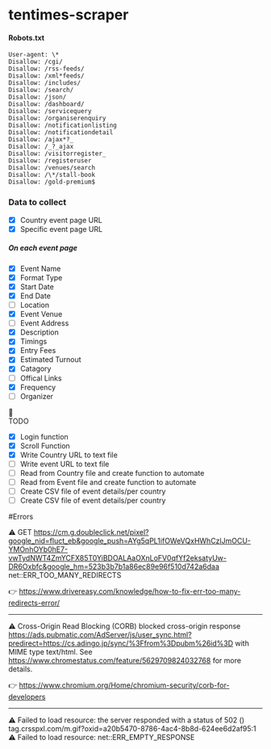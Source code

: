 # tentimes-scraper

#### Robots.txt

```
User-agent: \*
Disallow: /cgi/
Disallow: /rss-feeds/
Disallow: /xml*feeds/
Disallow: /includes/
Disallow: /search/
Disallow: /json/
Disallow: /dashboard/
Disallow: /servicequery
Disallow: /organiserenquiry
Disallow: /notificationlisting
Disallow: /notificationdetail
Disallow: /ajax*?_
Disallow: /_?_ajax
Disallow: /visitorregister_
Disallow: /registeruser
Disallow: /venues/search
Disallow: /\*/stall-book
Disallow: /gold-premium$
```

### Data to collect

- [x] Country event page URL
- [x] Specific event page URL

##### On each event page

- [x] Event Name
- [x] Format Type
- [x] Start Date
- [x] End Date
- [ ] Location
- [x] Event Venue
- [ ] Event Address
- [x] Description
- [x] Timings
- [x] Entry Fees
- [x] Estimated Turnout
- [x] Catagory
- [ ] Offical Links
- [x] Frequency
- [ ] Organizer

:pushpin:  
TODO

- [x] Login function
- [x] Scroll Function
- [x] Write Country URL to text file
- [ ] Write event URL to text file
- [ ] Read from Country file and create function to automate
- [ ] Read from Event file and create function to automate
- [ ] Create CSV file of event details/per country
- [ ] Create CSV file of event details/per country

#Errors

:warning:
GET https://cm.g.doubleclick.net/pixel?google_nid=fluct_eb&google_push=AYg5qPL1ifOWeVQxHWhCzlJmOCU-YMOnhOYb0hE7-vwTydNWT4ZmYCFX85T0YiBDOALAaOXnLoFV0qfYf2eksatyUw-DR6Oxbfc&google_hm=523b3b7b1a86ec89e96f510d742a6daa net::ERR_TOO_MANY_REDIRECTS

:point_right:
https://www.drivereasy.com/knowledge/how-to-fix-err-too-many-redirects-error/

---

:warning:
Cross-Origin Read Blocking (CORB) blocked cross-origin response https://ads.pubmatic.com/AdServer/js/user_sync.html?predirect=https://cs.adingo.jp/sync/%3Ffrom%3Dpubm%26id%3D with MIME type text/html. See https://www.chromestatus.com/feature/5629709824032768 for more details.

:point_right:
https://www.chromium.org/Home/chromium-security/corb-for-developers

---

:warning:
Failed to load resource: the server responded with a status of 502 ()
tag.crsspxl.com/m.gif?oxid=a20b5470-8786-4ac4-8b8d-624ee6d2af95:1
:warning:
Failed to load resource: net::ERR_EMPTY_RESPONSE
